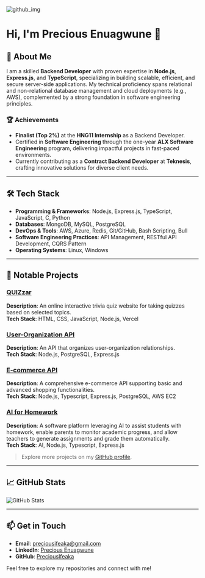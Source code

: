 ![github_img](https://user-images.githubusercontent.com/76190326/196413044-760be281-d8fd-4d7e-8fe8-2ab13c4dc5bd.jpg)

# Hi, I'm Precious Enuagwune 👋

## 🚀 About Me  
I am a skilled **Backend Developer** with proven expertise in **Node.js**, **Express.js**, and **TypeScript**, specializing in building scalable, efficient, and secure server-side applications. My technical proficiency spans relational and non-relational database management and cloud deployments (e.g., AWS), complemented by a strong foundation in software engineering principles.

### 🏆 Achievements
- **Finalist (Top 2%)** at the **HNG11 Internship** as a Backend Developer.  
- Certified in **Software Engineering** through the one-year **ALX Software Engineering** program, delivering impactful projects in fast-paced environments.  
- Currently contributing as a **Contract Backend Developer** at **Teknesis**, crafting innovative solutions for diverse client needs.  

---

## 🛠️ Tech Stack
- **Programming & Frameworks**: Node.js, Express.js, TypeScript, JavaScript, C, Python  
- **Databases**: MongoDB, MySQL, PostgreSQL  
- **DevOps & Tools**: AWS, Azure, Redis, Git/GitHub, Bash Scripting, Bull  
- **Software Engineering Practices**: API Management, RESTful API Development, CQRS Pattern  
- **Operating Systems**: Linux, Windows

---

## 📂 Notable Projects
### [QUIZzar](https://quizzar-two.vercel.app/)
**Description**: An online interactive trivia quiz website for taking quizzes based on selected topics.  
**Tech Stack**: HTML, CSS, JavaScript, Node.js, Vercel  

### [User-Organization API](https://hng-user-org.vercel.app/)
**Description**: An API that organizes user-organization relationships.  
**Tech Stack**: Node.js, PostgreSQL, Express.js  

### [E-commerce API](https://e-commerce.ignorelist.com/)
**Description**: A comprehensive e-commerce API supporting basic and advanced shopping functionalities.  
**Tech Stack**: Node.js, Typescript, Express.js, PostgreSQL, AWS EC2  

### [AI for Homework](https://aiforhomework.com/)
**Description**: A software platform leveraging AI to assist students with homework, enable parents to monitor academic progress, and allow teachers to generate assignments and grade them automatically.  
**Tech Stack**: AI, Node.js, Typescript, Express.js 

> Explore more projects on my [GitHub profile](https://github.com/PreciousIfeaka).

---

## 📈 GitHub Stats
![GitHub Stats](https://github-readme-stats.vercel.app/api?username=PreciousIfeaka&show_icons=true&theme=radical)

---

## 📫 Get in Touch  
- **Email**: [preciousifeaka@gmail.com](mailto:preciousifeaka@gmail.com)  
- **LinkedIn**: [Precious Enuagwune](https://www.linkedin.com/in/precious-enuagwune-029b311b3/)  
- **GitHub**: [PreciousIfeaka](https://github.com/PreciousIfeaka)  

Feel free to explore my repositories and connect with me!
<!---
PreciousIfeaka/PreciousIfeaka is a ✨ special ✨ repository because its `README.md` (this file) appears on your GitHub profile.
You can click the Preview link to take a look at your changes.
--->

